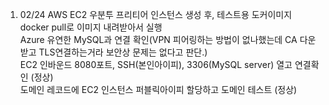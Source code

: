 1. 02/24 AWS EC2 우분투 프리티어 인스턴스 생성 후, 테스트용 도커이미지 docker pull로 이미지 내려받아서 실행  
Azure 유연한 MySQL과 연결 확인(VPN 피어링하는 방법이 없나했는데 CA 다운받고 TLS연결하는거라 보안상 문제는 없다고 판단.)  
EC2 인바운드 8080포트, SSH(본인아이피), 3306(MySQL server) 열고 연결확인 (정상)  
도메인 레코드에 EC2 인스턴스 퍼블릭아이피 할당하고 도메인 테스트 (정상)
